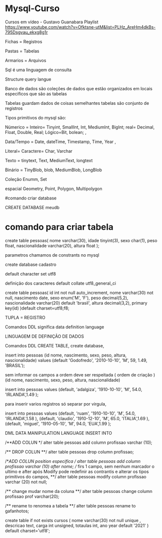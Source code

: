 # Mysql-Curso
Cursos em vídeo - Gustavo Guanabara 
Playlist https://www.youtube.com/watch?v=Ofktsne-utM&list=PLHz_AreHm4dkBs-795Dsgvau_ekxg8g1r <br>

Fichas = Registros

Pastas = Tabelas 

Armarios = Arquivos 

Sql é uma linguagem de consulta 

Structure query langue

Banco de dados são coleções de dados 
que estão organizados em locais especificos
que são as tabelas

Tabelas guardam dados de coisas semelhantes 
tabelas são conjunto de registros 

Tipos primitivos do mysql são:

Númerico = Inteiro= Tinyint, SmallInt, Int, MediumInt, BigInt; real= Decimal, Float, Double, Real; Lógico=Bit, bolean; ,

Data/Tempo = Date, dateTime, Timestamp, Time, Year , 

Literal= Caractere= Char, Varchar

Texto = tinytext, Text, MediumText, longtext

Binário = TinyBlob, blob, MediumBlob, LongBlob

Coleção Enumm, Set

espacial Geometry, Point, Polygon, Multipolygon

#comando criar database

CREATE DATABASE meudb

# comando para criar tabela 
create table pessoas(
    nome varchar(30),
    idade tinyint(3), 
    sexo char(1),
    peso float, 
    nascionalidade varchar(20),
    altura float
);

parametros chamamos de constrants no mysql

create database cadastro 

default character set utf8

definição dos caracteres 
default collate utf8_general_ci

create table pessoas(
	id int not null auto_increment, 
    nome varchar(30) not null,
    nascimento date, 
    sexo enum('M', 'F'),
    peso decimal(5,2), 
    nascionalidade varchar(20) default 'brasil',
    altura decimal(3,2),
    primary key(id)
)default charset=utf8;f8;

TUPLA = REGISTRO 

Comandos DDL significa data definition language 

LINGUAGEM DE DEFINIÇÂO DE DADOS

Comandos DDL CREATE TABLE, create database, 

insert into pessoas
(id nome, nascimento, sexo, peso, altura, nascionalidade) 
values
(default 'Godofredo', '2010-10-10', 'M', 59, 1.49, 'BRASIL');

sem informar os campos a ordem deve ser respeitada ( ordem de criação )
(id nome, nascimento, sexo, peso, altura, nascionalidade) 


insert into pessoas
values
(default, 'adalgiza', '1910-10-10', 'M', 54.0, 'IRLANDA',1.49 );

para inserir varios registros só separar por virgula, 

insert into pessoas
values
(default, 'ruam', '1910-10-10', 'M', 54.0, 'IRLANDA',1.58 ), 
(default, 'claudio', '1910-12-10', 'M', 65.0, 'ITALIA',1.69 ), 
(default, 'miguel', '1910-05-10', 'M', 94.0, 'EUA',1.99 );

DML DATA MANIPULATION LANGUAGE INSERT INTO 

/**ADD COLUN */
alter table pessoas add column profissao varchar (10);


/** DROP COLUN  **/
alter table pessoas 
drop column profissao;

/**ADD COLUN position especifica  */
alter table pessoas add column profissao varchar (10) after nome;
/** 
	firs 1 campo, sem nenhum marcador o ultimo e after após 
	Modify pode redefinir as contrantis e alterar os tipos primitivos do campos, 
**/
alter table pessoas 
modify column profissao varchar (20) not null;

/**
	change mudar nome da coluna 
**/
alter table pessoas change column profissao prof varchar(20);

/**
	rename to renomea a tabela 
**/
alter table pessoas rename to gafanhotos;

create table if not exists cursos (
nome varchar(30) not null unique ,
descricao text, 
carga int unsigned, 
totaulas int, 
ano year default '2021'
) default charset='utf8';
